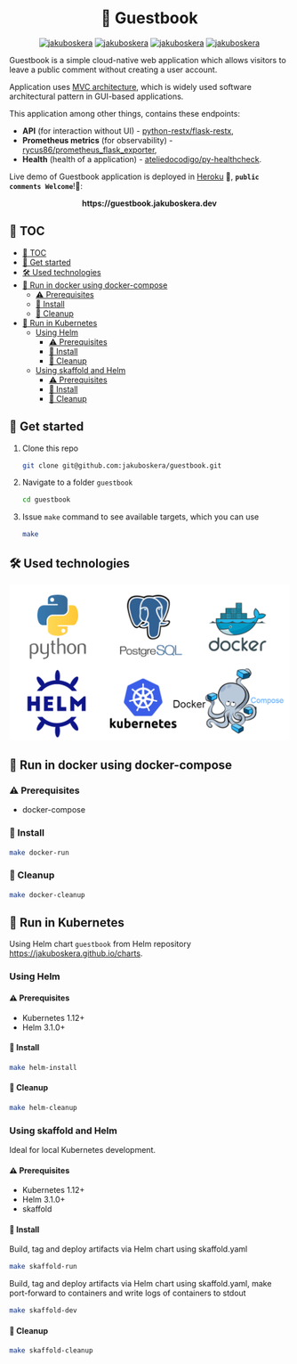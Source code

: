 <div align="center">
    <h1>📘 Guestbook</h1>
    <a href="https://github.com/jakuboskera/guestbook/actions"><img alt="jakuboskera" src="https://img.shields.io/github/workflow/status/jakuboskera/guestbook/tagged-release?logo=github"></a>
    <a href="https://github.com/jakuboskera/guestbook/releases"><img alt="jakuboskera" src="https://img.shields.io/github/v/release/jakuboskera/guestbook?logo=docker"></a>
    <a href="https://hub.docker.com/repository/docker/jakuboskera/guestbook"><img alt="jakuboskera" src="https://img.shields.io/docker/pulls/jakuboskera/guestbook?logo=docker"></a>
    <a href="https://opensource.org/licenses/Apache-2.0"><img alt="jakuboskera" src="https://img.shields.io/badge/License-Apache%202.0-blue.svg"></a>
</div>

Guestbook is a simple cloud-native web application which allows visitors to
leave a public comment without creating a user account.

Application uses
[MVC architecture](https://www.giacomodebidda.com/posts/mvc-pattern-in-python-introduction-and-basicmodel/),
which is widely used software architectural pattern in GUI-based applications.

This application among other things, contains these endpoints:
- **API** (for interaction without UI) - [python-restx/flask-restx](https://github.com/python-restx/flask-restx),
- **Prometheus metrics** (for observability) - [rycus86/prometheus_flask_exporter](https://github.com/rycus86/prometheus_flask_exporter),
- **Health** (health of a application) - [ateliedocodigo/py-healthcheck](https://github.com/ateliedocodigo/py-healthcheck).

Live demo of Guestbook application is deployed in
[Heroku](http://heroku.com) 🚀, **`public comments Welcome`**!🤗:

<p align="center">
    <b>https://guestbook.jakuboskera.dev</b>
</p>

## 📖 TOC

- [📖 TOC](#-toc)
- [🏁 Get started](#-get-started)
- [🛠 Used technologies](#-used-technologies)
- [🎉 Run in docker using docker-compose](#-run-in-docker-using-docker-compose)
  - [⚠️ Prerequisites](#️-prerequisites)
  - [🚀 Install](#-install)
  - [🧹 Cleanup](#-cleanup)
- [🎉 Run in Kubernetes](#-run-in-kubernetes)
  - [Using Helm](#using-helm)
    - [⚠️ Prerequisites](#️-prerequisites-1)
    - [🚀 Install](#-install-1)
    - [🧹 Cleanup](#-cleanup-1)
  - [Using skaffold and Helm](#using-skaffold-and-helm)
    - [⚠️ Prerequisites](#️-prerequisites-2)
    - [🚀 Install](#-install-2)
    - [🧹 Cleanup](#-cleanup-2)

## 🏁 Get started

1. Clone this repo

    ```bash
    git clone git@github.com:jakuboskera/guestbook.git
    ```

1. Navigate to a folder `guestbook`

    ```bash
    cd guestbook
    ```

1. Issue `make` command to see available targets, which you can use

    ```bash
    make
    ```
## 🛠 Used technologies

<div align="center">
    <img src="docs/used_technologies.png">
</div>

## 🎉 Run in docker using docker-compose

### ⚠️ Prerequisites
- docker-compose

### 🚀 Install

```bash
make docker-run
```

### 🧹 Cleanup

```bash
make docker-cleanup
```

## 🎉 Run in Kubernetes

Using Helm chart `guestbook` from Helm repository <https://jakuboskera.github.io/charts>.

### Using Helm
#### ⚠️ Prerequisites
- Kubernetes 1.12+
- Helm 3.1.0+

#### 🚀 Install

```bash
make helm-install
```
#### 🧹 Cleanup

```bash
make helm-cleanup
```

### Using skaffold and Helm

Ideal for local Kubernetes development.

#### ⚠️ Prerequisites
- Kubernetes 1.12+
- Helm 3.1.0+
- skaffold

#### 🚀 Install

Build, tag and deploy artifacts via Helm chart using skaffold.yaml

```bash
make skaffold-run
```

Build, tag and deploy artifacts via Helm chart using skaffold.yaml,
make port-forward to containers and write logs of containers to stdout

```bash
make skaffold-dev
```

#### 🧹 Cleanup

```bash
make skaffold-cleanup
```
